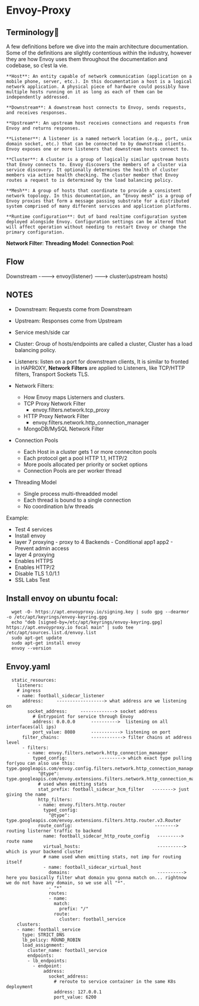 # Envoy-Proxy

## Terminology

A few definitions before we dive into the main architecture documentation. Some of the definitions are slightly contentious within the industry, however they are how Envoy uses them throughout the documentation and codebase, so c’est la vie.

    **Host**: An entity capable of network communication (application on a mobile phone, server, etc.). In this documentation a host is a logical network application. A physical piece of hardware could possibly have multiple hosts running on it as long as each of them can be independently addressed.
    
    **Downstream**: A downstream host connects to Envoy, sends requests, and receives responses.
    
    **Upstream**: An upstream host receives connections and requests from Envoy and returns responses.
    
    **Listener**: A listener is a named network location (e.g., port, unix domain socket, etc.) that can be connected to by downstream clients. Envoy exposes one or more listeners that downstream hosts connect to.
    
    **Cluster**: A cluster is a group of logically similar upstream hosts that Envoy connects to. Envoy discovers the members of a cluster via service discovery. It optionally determines the health of cluster members via active health checking. The cluster member that Envoy routes a request to is determined by the load balancing policy.
    
    **Mesh**: A group of hosts that coordinate to provide a consistent network topology. In this documentation, an “Envoy mesh” is a group of Envoy proxies that form a message passing substrate for a distributed system comprised of many different services and application platforms.
    
    **Runtime configuration**: Out of band realtime configuration system deployed alongside Envoy. Configuration settings can be altered that will affect operation without needing to restart Envoy or change the primary configuration.
   **Network Filter**:
   **Threading Model**:
   **Connection Pool**:   

## Flow

  Downstream ----> envoy(listener) ---> cluster(upstream hosts)

## NOTES

- Downstream: Requests come from Downstream
- Upstream: Responses come from Upstream
- Service mesh/side car
- Cluster: Group of hosts/endpoints are called a cluster, Cluster has a load balancing policy.
- Listeners: listen on a port for downstream clients, It is similar to fronted in HAPROXY, **Network Filters** are applied to Listeners, like TCP/HTTP filters, Transport Sockets TLS.

- Network Filters: 
   - How Envoy maps Listerners and clusters.
   - TCP Proxy Network Filter
     - envoy.filters.network.tcp_proxy
   - HTTP Proxy Network Filter
     - envoy.filters.network.http_connection_manager
   - MongoDB/MySQL Network Filter

- Connection Pools
  - Each Host in a cluster gets 1 or more conneciton pools
  - Each protocol get a pool HTTP 1.1, HTTP/2
  - More pools allocated per priority or socket options
  - Connection Pools are per worker thread

- Threading Model
  - Single process multi-threadded model
  - Each thread is bound to a single connection
  - No coordination b/w threads

Example:
   -   Test 4 services
   -   Install envoy
   -   layer 7 proxying
      -   proxy to 4 Backends
      -   Conditional app1 app2
      -   Prevent admin access
   -   layer 4 proxying
   -    Enables HTTPS
   -    Enables HTTP/2
   -    Disable TLS 1.0/1.1
   -    SSL Labs Test   

## Install envoy on ubuntu focal:

      wget -O- https://apt.envoyproxy.io/signing.key | sudo gpg --dearmor -o /etc/apt/keyrings/envoy-keyring.gpg
      echo "deb [signed-by=/etc/apt/keyrings/envoy-keyring.gpg] https://apt.envoyproxy.io focal main" | sudo tee /etc/apt/sources.list.d/envoy.list
      sudo apt-get update
      sudo apt-get install envoy
      envoy --version

## Envoy.yaml

      static_resources:
        listeners:            
        # ingress
        - name: football_sidecar_listener
          address:     ------------------> what address are we listening on    
            socket_address:     -------------> socket address
              # Entrypoint for service through Envoy
              address: 0.0.0.0      ---------->  listening on all interfaces(all ips) 
              port_value: 8080      -----------> listening on port 
          filter_chains:            ------------> filter chains at address level
          - filters:                
            - name: envoy.filters.network.http_connection_manager
              typed_config:            ---------> which exact type pulling for(you can also use this: type.googleapis.com/envoy.config.filters.network.http_connection_manager.v2.HttpConnectionManager)         
                "@type": type.googleapis.com/envoy.extensions.filters.network.http_connection_manager.v3.HttpConnectionManager
                # used when emitting stats
                stat_prefix: football_sidecar_hcm_filter   --------> just giving the name
                http_filters:
                - name: envoy.filters.http.router
                  typed_config:
                    "@type": type.googleapis.com/envoy.extensions.filters.http.router.v3.Router
                route_config:                               --------> routing listerner traffic to backend
                  name: football_sidecar_http_route_config   ---------> route name
                  virtual_hosts:                             ----------> which is your backend cluster
                  # name used when emitting stats, not imp for routing itself
                  - name: football_sidecar_virtual_host
                    domains:                                 ----------> here you basically filter what domain you gonna match on... rightnow we do not have any domain, so we use all "*".
                    - "*"
                    routes:
                    - name:
                      match:
                        prefix: "/"
                      route:
                        cluster: football_service
        clusters:
        - name: football_service
          type: STRICT_DNS
          lb_policy: ROUND_ROBIN
          load_assignment:
            cluster_name: football_service
            endpoints:
            - lb_endpoints:
              - endpoint:
                  address:
                    socket_address:
                      # reroute to service container in the same K8s deployment
                      address: 127.0.0.1
                      port_value: 6200
